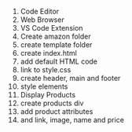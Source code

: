 1. Code Editor
2. Web Browser
3. VS Code Extension
4. Create amazon folder
5. create template folder
6. create index.html
7. add default HTML code
8. link to style.css
9. create header, main and footer
10. style elements
11. Display Products
12. create products div
13. add product attributes
14. and link, image, name and price